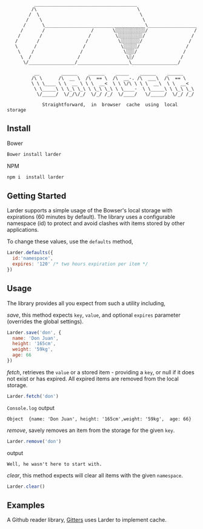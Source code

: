 ```        
          ______________________________________       
         /\                                     \
        /  \                                     \
       /    \                                     \
      /      \_____________________________________\__________________
     /       /                 /       \░░░░░░░░░░░/                 /
    /       /                 /         \░░░░░░░░░/                 /
   /       /                 /           \░░░░░░░/                 /
   \      /                 /             \░░░░░/                 /
    \    /                 /               \░░░/                 /
     \  /                 /                 \░/                 /
      \/_________________/___________________\_________________/

          __        ______    ______    _____    ______    ______    
         /\ \      /\  __ \  /\  == \  /\  __-. /\  ___\  /\  == \   
         \ \ \____ \ \  __ \ \ \  __<  \ \ \/\ \ \ \  __\  \ \  __<   
          \ \_____\ \ \_\ \_\ \ \_\ \_\ \ \____-  \ \_____\ \ \_\ \_\
           \/_____/  \/_/\/_/  \/_/ /_/  \/____/   \/_____/  \/_/ /_/

             Straightforward,  in  browser  cache  using  local  storage                                                               

```

## Install

Bower

```bash
Bower install larder
```

NPM

```bash
npm i  install larder
```

## Getting Started

Larder supports a simple usage of the Bowser's local storage with expirations (60 minutes by default). The library uses a configurable namespace (id) to protect and avoid clashes with items stored by other applications.

To change these values, use the `defaults` method,

```javascript
Larder.defaults({
  id:'namespace',
  expires: '120' /* two hours expiration per item */
})
```

## Usage

The library provides all you expect from such a utility including,

*save*, this method expects `key`, `value`, and optional `expires` parameter (overrides the global settings).

```javascript
Larder.save('don', {
  name: 'Don Juan',
  height: '165cm',
  weight: '59kg',
  age: 66
})
```

*fetch*, retrieves the `value` or a stored item - providing a `key`, or null if it does not exist or has expired. All expired items are removed from the local storage.

```javascript
Larder.fetch('don')
```

`Console.log` output

```
Object  {name: 'Don Juan', height: '165cm',weight: '59kg',  age: 66}
```

*remove*, savely removes an item from the storage for the given `key`.

```javascript
Larder.remove('don')
```

output

```
Well, he wasn't here to start with.
```

*clear*, this method expects will clear all items with the given `namespace`.

```javascript
Larder.clear()
```

## Examples

A Github reader library, [Gitters](https://github.com/websemantics/gitters) uses Larder to implement cache.
